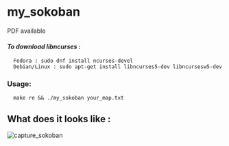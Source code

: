 # my_sokoban
PDF available
#### _To download libncurses :_
      Fedora : sudo dnf install ncurses-devel
      Debian/Linux : sudo apt-get install libncurses5-dev libncursesw5-dev
### Usage:
      make re && ./my_sokoban your_map.txt
## What does it looks like :
![capture_sokoban](https://user-images.githubusercontent.com/65111947/82346449-c5eefd80-99f6-11ea-8f60-68752567bc9e.PNG)
